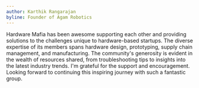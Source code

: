 ```yaml
---
author: Karthik Rangarajan
byline: Founder of Agam Robotics
---
```

Hardware Mafia has been awesome supporting each other and providing solutions to the challenges unique to hardware-based startups. The diverse expertise of its members spans hardware design, prototyping, supply chain management, and manufacturing. The community's generosity is evident in the wealth of resources shared, from troubleshooting tips to insights into the latest industry trends. I'm grateful for the support and encouragement. Looking forward to continuing this inspiring journey with such a fantastic group.
